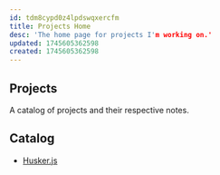 ```yaml
---
id: tdm8cypd0z4lpdswqxercfm
title: Projects Home
desc: 'The home page for projects I'm working on.'
updated: 1745605362598
created: 1745605362598
---
```


## Projects

A catalog of projects and their respective notes.

## Catalog

- [Husker.js](/huskersjs/huskerjs-home.md)

